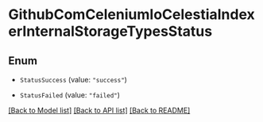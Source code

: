# GithubComCeleniumIoCelestiaIndexerInternalStorageTypesStatus

## Enum


* `StatusSuccess` (value: `"success"`)

* `StatusFailed` (value: `"failed"`)


[[Back to Model list]](../README.md#documentation-for-models) [[Back to API list]](../README.md#documentation-for-api-endpoints) [[Back to README]](../README.md)


